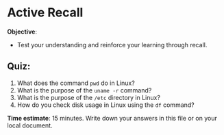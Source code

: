 # Active Recall

**Objective**:  
- Test your understanding and reinforce your learning through recall.

## Quiz:
1. What does the command `pwd` do in Linux?
2. What is the purpose of the `uname -r` command?
3. What is the purpose of the `/etc` directory in Linux?
4. How do you check disk usage in Linux using the `df` command?

**Time estimate**: 15 minutes. Write down your answers in this file or on your local document.
